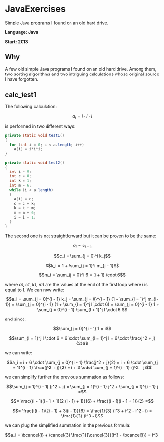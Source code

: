 # JavaExercises
Simple Java programs I found on an old hard drive.

**Language: Java**

**Start: 2013**

## Why
A few old simple Java programs I found on an old hard drive. Among them, two sorting algorithms and two intriguing calculations whose original source I have forgotten.

## calc_test1

The following calculation:

$$a_i = i \cdot i \cdot i$$

is performed in two different ways:

```java
private static void test1()
{
  for (int i = 0; i < a.length; i++)
    a[i] = i*i*i;
}

private static void test2()
{
  int i = 0;
  int c = 0;
  int k = 1;
  int m = 6;
  while (i < a.length)
  {
    a[i] = c;
    c = c + k;
    k = k + m;
    m = m + 6;
    i = i + 1;
  }
}
```

The second one is not straightforward but it can be proven to be the same:

$$a_i = c_{i - 1}$$

$$c_i = \sum_{j = 0}^i k_j$$

$$k_i = 1 + \sum_{j = 1}^i m_{j - 1}$$

$$m_i = \sum_{j = 0}^i 6 = (i + 1) \cdot 6$$

where _a1_, _c1_, _k1_, _m1_ are the values at the end of the first loop where _i_ is equal to 1. We can now write:

$$a_i = \sum_{j = 0}^{i - 1} k_j = \sum_{j = 0}^{i - 1} (1 + \sum_{l = 1}^j m_{l-1}) = \sum_{j = 0}^{i - 1} (1 + \sum_{l = 1}^j l \cdot 6) = \sum_{j = 0}^{i - 1} 1 + \sum_{j = 0}^{i - 1} \sum_{l = 1}^j l \cdot 6 $$

and since:

$$\sum_{j = 0}^{i - 1} 1 = i$$

$$\sum_{l = 1}^j l \cdot 6 = 6 \cdot \sum_{l = 1}^j l = 6 \cdot \frac{j^2 + j}{2}$$

we can write:

$$a_i = i + 6 \cdot \sum_{j = 0}^{i - 1} \frac{j^2 + j}{2} = i + 6 \cdot \sum_{j = 1}^{i - 1} \frac{j^2 + j}{2} = i + 3 \cdot \sum_{j = 1}^{i - 1} (j^2 + j)$$

we can simplify further the previous summation as follows:

$$\sum_{j = 1}^{i - 1} (j^2 + j) = \sum_{j = 1}^{i - 1} j^2 + \sum_{j = 1}^{i - 1} j =$$

$$= \frac{(i - 1)(i - 1 + 1)(2 (i - 1) + 1)}{6} + \frac{(i - 1)(i - 1 + 1)}{2} =$$

$$= \frac{i(i - 1)(2i - 1) + 3i(i - 1)}{6} = \frac{1}{3} (i^3 + i^2 - i^2 - i) = \frac{1}{3} (i^3 - i)$$

we can plug the simplified summation in the previous formula:

$$a_i = \bcancel{i} + \cancel{3} \frac{1}{\cancel{3}}(i^3 - \bcancel{i}) = i^3